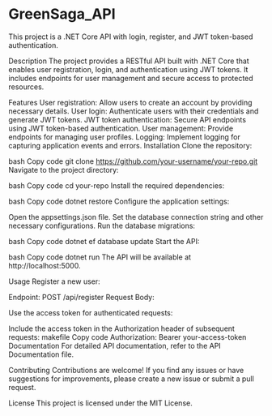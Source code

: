 # GreenSaga_API
This project is a .NET Core API with login, register, and JWT token-based authentication.

Description
The project provides a RESTful API built with .NET Core that enables user registration, login, and authentication using JWT tokens. It includes endpoints for user management and secure access to protected resources.

Features
User registration: Allow users to create an account by providing necessary details.
User login: Authenticate users with their credentials and generate JWT tokens.
JWT token authentication: Secure API endpoints using JWT token-based authentication.
User management: Provide endpoints for managing user profiles.
Logging: Implement logging for capturing application events and errors.
Installation
Clone the repository:

bash
Copy code
git clone https://github.com/your-username/your-repo.git
Navigate to the project directory:

bash
Copy code
cd your-repo
Install the required dependencies:

bash
Copy code
dotnet restore
Configure the application settings:

Open the appsettings.json file.
Set the database connection string and other necessary configurations.
Run the database migrations:

bash
Copy code
dotnet ef database update
Start the API:

bash
Copy code
dotnet run
The API will be available at http://localhost:5000.

Usage
Register a new user:

Endpoint: POST /api/register
Request Body:

Use the access token for authenticated requests:

Include the access token in the Authorization header of subsequent requests:
makefile
Copy code
Authorization: Bearer your-access-token
Documentation
For detailed API documentation, refer to the API Documentation file.

Contributing
Contributions are welcome! If you find any issues or have suggestions for improvements, please create a new issue or submit a pull request.

License
This project is licensed under the MIT License.
